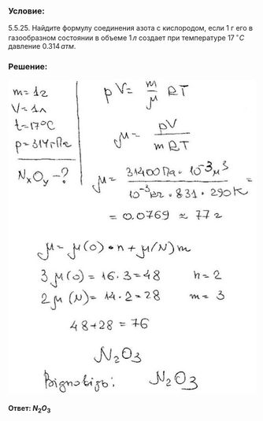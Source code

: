 ###  Условие:

$5.5.25.$ Найдите формулу соединения азота с кислородом, если 1 г его в газообразном состоянии в объеме $1 \,л$ создает при температуре $17 \,^{\circ}C$ давление $0.314 \,атм$.

###  Решение:

![|506x640, 67%](../../img/5.5.25/1.jpg)

#### Ответ: $N_2O_3$